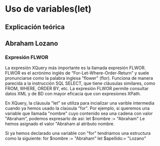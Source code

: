 # Uso de variables(let) #
## Explicación teórica ##
## Abraham Lozano ##
### Expresión FLWOR ###
La expresión XQuery más importante es la llamada expresión FLWOR. FLWOR es el acrónimo inglés de “For-Let-Where-Order-Return” y suele pronunciarse como la palabra inglesa "flower" (flor). Funciona de manera parecida a la instrucción SQL SELECT, que tiene cláusulas similares, como FROM, WHERE, ORDER BY, etc. La expresión FLWOR permite consultar datos XML y de BD con mayor eficacia que con expresiones XPath.

En XQuery, la cláusula "let" se utiliza para incializar una varible intermedia cuando ya hemos usado la claúsula "for".
Por ejemplo, si queremos una variable que llamada "nombre" cuyo contenido sea una cadena con valor "Abraham", podemos expresarlo de así:
let $nombre := "Abraham"
Le hemos asignado el valor "Abraham al atributo nombre.

Si ya hemos declarado una variable con "for" tendriamos una estructura como la siguiente:
for $nombre := "Abraham"
let  $apellido:= "Lozano"
